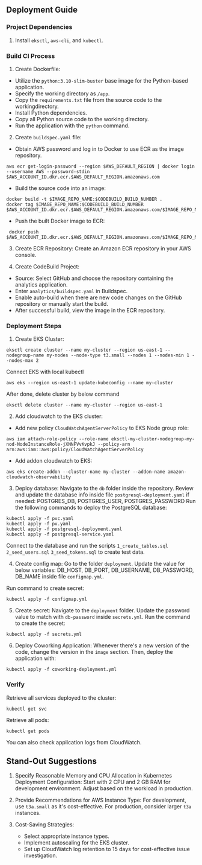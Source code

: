 ## Deployment Guide

### Project Dependencies
1. Install `eksctl`, `aws-cli`, and `kubectl`.

### Build CI Process
1. Create Dockerfile:
- Utilize the `python:3.10-slim-buster` base image for the Python-based application.
- Specify the working directory as `/app`.
- Copy the `requirements.txt` file from the source code to the workingdirectory.
- Install Python dependencies.
- Copy all Python source code to the working directory.
- Run the application with the `python` command.

2. Create `buildspec.yaml` file:
- Obtain AWS password and log in to Docker to use ECR as the image repository.
```
aws ecr get-login-password --region $AWS_DEFAULT_REGION | docker login --username AWS --password-stdin $AWS_ACCOUNT_ID.dkr.ecr.$AWS_DEFAULT_REGION.amazonaws.com
```
- Build the source code into an image:
```
docker build -t $IMAGE_REPO_NAME:$CODEBUILD_BUILD_NUMBER .
docker tag $IMAGE_REPO_NAME:$CODEBUILD_BUILD_NUMBER $AWS_ACCOUNT_ID.dkr.ecr.$AWS_DEFAULT_REGION.amazonaws.com/$IMAGE_REPO_NAME:$CODEBUILD_BUILD_NUMBER
```
- Push the built Docker image to ECR:
```
 docker push $AWS_ACCOUNT_ID.dkr.ecr.$AWS_DEFAULT_REGION.amazonaws.com/$IMAGE_REPO_NAME:$CODEBUILD_BUILD_NUMBER
```

3. Create ECR Repository:
Create an Amazon ECR repository in your AWS console.

4. Create CodeBuild Project:
- Source: Select GitHub and choose the repository containing the analytics application.
- Enter `analytics/buildspec.yaml` in Buildspec.
- Enable auto-build when there are new code changes on the GitHub repository or manually start the build.
- After successful build, view the image in the ECR repository.

### Deployment Steps
1. Create EKS Cluster:
```
eksctl create cluster --name my-cluster --region us-east-1 --nodegroup-name my-nodes --node-type t3.small --nodes 1 --nodes-min 1 --nodes-max 2
```

Connect EKS with local kubectl 
```
aws eks --region us-east-1 update-kubeconfig --name my-cluster
```

After done, delete cluster by below command
```
eksctl delete cluster --name my-cluster --region us-east-1
```

2. Add cloudwatch to the EKS cluster:
- Add new policy `CloudWatchAgentServerPolicy` to EKS Node group role:
```
aws iam attach-role-policy --role-name eksctl-my-cluster-nodegroup-my-nod-NodeInstanceRole-jXNNFVvKvpkJ --policy-arn arn:aws:iam::aws:policy/CloudWatchAgentServerPolicy
```

- Add addon cloudwatch to EKS:
```
aws eks create-addon --cluster-name my-cluster --addon-name amazon-cloudwatch-observability
```

3. Deploy database:
Navigate to the `db` folder inside the repository. 
Review and update the database info inside file `postgresql-deployment.yaml` if needed: POSTGRES_DB, POSTGRES_USER, POSTGRES_PASSWORD
Run the following commands to deploy the PostgreSQL database:
```
kubectl apply -f pvc.yaml
kubectl apply -f pv.yaml
kubectl apply -f postgresql-deployment.yaml
kubectl apply -f postgresql-service.yaml
```

Connect to the database and run the scripts 
`1_create_tables.sql`
`2_seed_users.sql`
`3_seed_tokens.sql` 
to create test data.

4. Create config map:
Go to the folder `deployment`. Update the value for below variables: DB_HOST, DB_PORT, DB_USERNAME, DB_PASSWORD, DB_NAME inside file `configmap.yml`.

Run command to create secret: 
```
kubectl apply -f configmap.yml
```

5. Create secret:
Navigate to the `deployment` folder. Update the password value to match with `db-password` inside `secrets.yml`. 
Run the command to create the secret:
```
kubectl apply -f secrets.yml
```

6. Deploy Coworking Application:
Whenever there's a new version of the code, change the version in the `image` section. 
Then, deploy the application with:
```
kubectl apply -f coworking-deployment.yml
```

### Verify
Retrieve all services deployed to the cluster:
```
kubectl get svc
```

Retrieve all pods:
```
kubectl get pods
```

You can also check application logs from CloudWatch.

## Stand-Out Suggestions
1. Specify Reasonable Memory and CPU Allocation in Kubernetes Deployment Configuration:
   Start with 2 CPU and 2 GB RAM for development environment. Adjust based on the workload in production.

2. Provide Recommendations for AWS Instance Type:
   For development, use `t3a.small` as it's cost-effective. For production, consider larger `t3a` instances.

3. Cost-Saving Strategies:
   - Select appropriate instance types.
   - Implement autoscaling for the EKS cluster.
   - Set up CloudWatch log retention to 15 days for cost-effective issue investigation.
